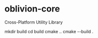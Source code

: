 oblivion-core
=============

Cross-Platform Utility Library

mkdir build
cd build
cmake ..
cmake --build .
